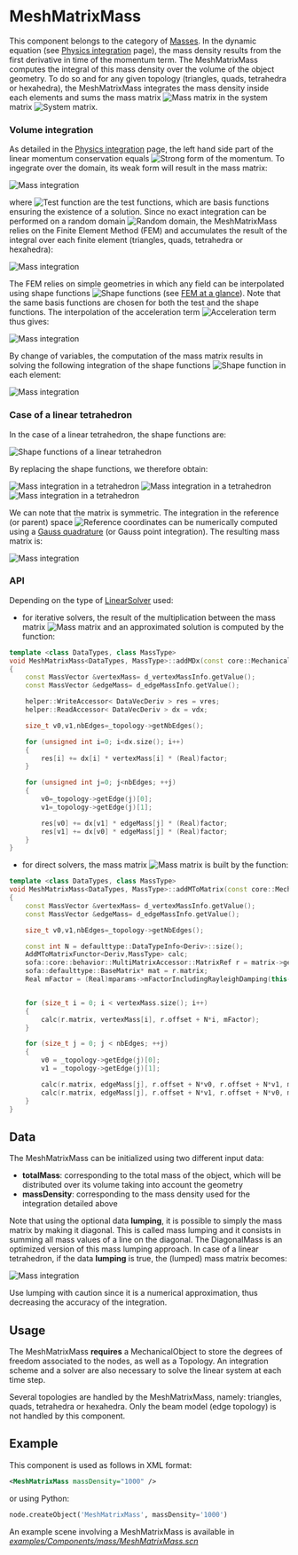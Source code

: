 MeshMatrixMass  
==============

This component belongs to the category of [Masses](https://www.sofa-framework.org/community/doc/main-principles/multi-model-representation/mass/). In the dynamic equation (see [Physics integration](https://www.sofa-framework.org/community/doc/main-principles/multi-model-representation/physics-integration/) page), the mass density results from the first derivative in time of the momentum term. The MeshMatrixMass computes the integral of this mass density over the volume of the object geometry. To do so and for any given topology (triangles, quads, tetrahedra or hexahedra), the MeshMatrixMass integrates the mass density inside each elements and sums the mass matrix <img class="latex" src="https://latex.codecogs.com/png.latex?$$\mathbf{M}$$" title="Mass matrix" /> in the system matrix <img class="latex" src="https://latex.codecogs.com/png.latex?$$\mathbf{A}$$" title="System matrix" />.


### Volume integration

As detailed in the [Physics integration](https://www.sofa-framework.org/community/doc/main-principles/multi-model-representation/physics-integration/) page, the left hand side part of the linear momentum conservation equals <img class="latex" src="https://latex.codecogs.com/png.latex?$$\rho\dot{v}$$" title="Strong form of the momentum" />. To ingegrate over the domain, its weak form will result in the mass matrix:

<img class="latex" src="https://latex.codecogs.com/png.latex?$$\mathbf{M}\dot{v}=\int_{\Omega}%20\phi_j%20\rho%20\dot{v}d\Omega$$" title="Mass integration" />

where <img class="latex" src="https://latex.codecogs.com/png.latex?$$\phi_j$$" title="Test function" /> are the test functions, which are basis functions ensuring the existence of a solution. Since no exact integration can be performed on a random domain <img class="latex" src="https://latex.codecogs.com/png.latex?$$\Omega$$" title="Random domain" />, the MeshMatrixMass relies on the Finite Element Method (FEM) and accumulates the result of the integral over each finite element (triangles, quads, tetrahedra or hexahedra):

<img class="latex" src="https://latex.codecogs.com/png.latex?$$\mathbf{M}\dot{v}=\sum_{e=0}^E%20\int_{V_e}%20\phi_j%20\rho%20\dot{v}dV_e$$" title="Mass integration" />

The FEM relies on simple geometries in which any field can be interpolated using shape functions <img class="latex" src="https://latex.codecogs.com/png.latex?$$\phi_i$$" title="Shape functions" /> (see [FEM at a glance](https://www.sofa-framework.org/community/doc/main-principles/multi-model-representation/physics-integration/#fem-at-a-glance)). Note that the same basis functions are chosen for both the test and the shape functions. The interpolation of the acceleration term <img class="latex" src="https://latex.codecogs.com/png.latex?$$\dot{v}$$" title="Acceleration term" /> thus gives:

<img class="latex" src="https://latex.codecogs.com/png.latex?$$\mathbf{M}\dot{v}=\sum_{e=0}^E%20\rho%20\int_{V_e}%20\phi_j%20\sum_{i=0}^{N}%20\phi_i%20\dot{v}_i%20dV_e$$" title="Mass integration" />

By change of variables, the computation of the mass matrix results in solving the following integration of the shape functions <img class="latex" src="https://latex.codecogs.com/png.latex?$$\phi$$" title="Shape function" /> in each element:

<img class="latex" src="https://latex.codecogs.com/png.latex?$$\mathbf{M}\dot{v}=\sum_{e=0}^E%20\rho%20\int_{V_e}%20|det(J)|%20\sum_{i=0}^{N}\phi_j(\boldsymbol{\xi})%20\phi_i(\boldsymbol{\xi})%20\dot{v}_i%20d%20\boldsymbol{\xi}$$" title="Mass integration" />


### Case of a linear tetrahedron
In the case of a linear tetrahedron, the shape functions are:

<img class="latex" src="https://latex.codecogs.com/png.latex?$$\begin{align*}&\phi_1=1-\xi%20-\eta%20-\zeta%20\\&\phi_2=\xi%20\\&\phi_3=\eta%20\\&\phi_4=\zeta%20\\%20\end{align*}$$" title="Shape functions of a linear tetrahedron" />

By replacing the shape functions, we therefore obtain:

<img class="latex" src="https://latex.codecogs.com/png.latex?$$\mathbf{M}\dot{v}=\sum_{e=0}^E%20\rho%20\int_{V_e}%20|det(J)|%20\phi_j%20\phi_i%20\dot{v}_i%20d%20\boldsymbol{\xi}$$" title="Mass integration in a tetrahedron" />

<img class="latex" src="https://latex.codecogs.com/png.latex?$$\mathbf{M}\dot{v}=\sum_{e=0}^E%20\rho%20\int_{V_e}%20|det(J)|%20\begin{bmatrix}\phi_1^2&\phi_1\phi_2&\phi_1\phi_3&\phi_1\phi_4%20\\\phi_2\phi_1&\phi_2^2&\phi_2\phi_3&\phi_2\phi_4%20\\\phi_3\phi_1&\phi_3\phi_2&\phi_3^2&\phi_3\phi_4%20\\\phi_4\phi_1&\phi_4\phi_2&\phi_4\phi_3&\phi_4^2%20\\%20\end{bmatrix}%20\begin{bmatrix}\dot{v}_1\\%20\dot{v}_2\\%20\dot{v}_3\\%20\dot{v}_4\\%20\end{bmatrix}%20d%20\boldsymbol{\xi}$$" title="Mass integration in a tetrahedron" />

<img class="latex" src="https://latex.codecogs.com/png.latex?$$\mathbf{M}\dot{v}=\sum_{e=0}^E%20\rho%20\int_{\xi}%20\int_{\eta}%20\int_{\zeta}%20|det(J)|%20\begin{bmatrix}(1-\xi%20-\eta%20-\zeta)^2&\xi-\xi^2%20-\eta\xi%20-\zeta\xi&\eta-\xi\eta%20-\eta^2%20-\zeta\eta&\zeta-\xi\zeta%20-\eta\zeta\zeta%20-\zeta^2%20\\\phi_2\phi_1&\xi^2&\xi\eta&\xi\zeta%20\\\phi_3\phi_1&\phi_3\phi_2&\eta^2&\eta\zeta%20\\\phi_4\phi_1&\phi_4\phi_2&\phi_4\phi_3&\zeta^2%20\\%20\end{bmatrix}%20\begin{bmatrix}\dot{v}_1\\%20\dot{v}_2\\%20\dot{v}_3\\%20\dot{v}_4\\%20\end{bmatrix}%20d\xi%20d\eta%20d\zeta$$" title="Mass integration in a tetrahedron" />

We can note that the matrix is symmetric. The integration in the reference (or parent) space <img class="latex" src="https://latex.codecogs.com/png.latex?$$\boldsymbol{\xi}$$" title="Reference coordinates" /> can be numerically computed using a [Gauss quadrature](https://en.wikipedia.org/wiki/Gaussian_quadrature) (or Gauss point integration). The resulting mass matrix is:

<img class="latex" src="https://latex.codecogs.com/png.latex?$$\mathbf{M}\dot{v}=\sum_{e=0}^E%20\frac{\rho%20V_e}{20}\begin{bmatrix}2&1&1&1\\1&2&1&1\\1&1&2&1\\1&1&1&2\\%20\end{bmatrix}\begin{bmatrix}\dot{v}_1\\%20\dot{v}_2\\%20\dot{v}_3\\%20\dot{v}_4\\%20\end{bmatrix}$$" title="Mass integration" />


### API

Depending on the type of [LinearSolver](https://www.sofa-framework.org/community/doc/main-principles/system-resolution/linear-solvers/) used:

- for iterative solvers, the result of the multiplication between the mass matrix <img class="latex" src="https://latex.codecogs.com/png.latex?$$\mathbf{M}$$" title="Mass matrix" /> and an approximated solution is computed by the function:

``` cpp
template <class DataTypes, class MassType>
void MeshMatrixMass<DataTypes, MassType>::addMDx(const core::MechanicalParams*, DataVecDeriv& vres, const DataVecDeriv& vdx, SReal factor)
{
    const MassVector &vertexMass= d_vertexMassInfo.getValue();
    const MassVector &edgeMass= d_edgeMassInfo.getValue();

    helper::WriteAccessor< DataVecDeriv > res = vres;
    helper::ReadAccessor< DataVecDeriv > dx = vdx;

    size_t v0,v1,nbEdges=_topology->getNbEdges();

    for (unsigned int i=0; i<dx.size(); i++)
    {
        res[i] += dx[i] * vertexMass[i] * (Real)factor;
    }

    for (unsigned int j=0; j<nbEdges; ++j)
    {
        v0=_topology->getEdge(j)[0];
        v1=_topology->getEdge(j)[1];

        res[v0] += dx[v1] * edgeMass[j] * (Real)factor;
        res[v1] += dx[v0] * edgeMass[j] * (Real)factor;
    }
}
```

- for direct solvers, the mass matrix <img class="latex" src="https://latex.codecogs.com/png.latex?$$\mathbf{M}$$" title="Mass matrix" /> is built by the function:

``` cpp
template <class DataTypes, class MassType>
void MeshMatrixMass<DataTypes, MassType>::addMToMatrix(const core::MechanicalParams *mparams, const sofa::core::behavior::MultiMatrixAccessor* matrix)
{
    const MassVector &vertexMass= d_vertexMassInfo.getValue();
    const MassVector &edgeMass= d_edgeMassInfo.getValue();

    size_t v0,v1,nbEdges=_topology->getNbEdges();

    const int N = defaulttype::DataTypeInfo<Deriv>::size();
    AddMToMatrixFunctor<Deriv,MassType> calc;
    sofa::core::behavior::MultiMatrixAccessor::MatrixRef r = matrix->getMatrix(this->mstate);
    sofa::defaulttype::BaseMatrix* mat = r.matrix;
    Real mFactor = (Real)mparams->mFactorIncludingRayleighDamping(this->rayleighMass.getValue());


    for (size_t i = 0; i < vertexMass.size(); i++)
    {
        calc(r.matrix, vertexMass[i], r.offset + N*i, mFactor);
    }

    for (size_t j = 0; j < nbEdges; ++j)
    {
        v0 = _topology->getEdge(j)[0];
        v1 = _topology->getEdge(j)[1];

        calc(r.matrix, edgeMass[j], r.offset + N*v0, r.offset + N*v1, mFactor);
        calc(r.matrix, edgeMass[j], r.offset + N*v1, r.offset + N*v0, mFactor);
    }
}

```


Data  
----

The MeshMatrixMass can be initialized using two different input data:

- **totalMass**: corresponding to the total mass of the object, which will be distributed over its volume taking into account the geometry
- **massDensity**: corresponding to the mass density used for the integration detailed above

Note that using the optional data **lumping**, it is possible to simply the mass matrix by making it diagonal. This is called mass lumping and it consists in summing all mass values of a line on the diagonal. The DiagonalMass is an optimized version of this mass lumping approach. In case of a linear tetrahedron, if the data **lumping** is true, the (lumped) mass matrix becomes:

<img class="latex" src="https://latex.codecogs.com/png.latex?$$\mathbf{M}\dot{v}=\sum_{e=0}^E%20\frac{\rho%20V_e}{4}\begin{bmatrix}1&0&0&0\\0&1&0&0\\0&0&1&0\\0&0&0&1\\%20\end{bmatrix}\begin{bmatrix}\dot{v}_1\\%20\dot{v}_2\\%20\dot{v}_3\\%20\dot{v}_4\\%20\end{bmatrix}$$" title="Mass integration" />

Use lumping with caution since it is a numerical approximation, thus decreasing the accuracy of the integration.



Usage
-----

The MeshMatrixMass **requires** a MechanicalObject to store the degrees of freedom associated to the nodes, as well as a Topology. An integration scheme and a solver are also necessary to solve the linear system at each time step.

Several topologies are handled by the MeshMatrixMass, namely: triangles, quads, tetrahedra or hexahedra. Only the beam model (edge topology) is not handled by this component.



Example
-------

This component is used as follows in XML format:

``` xml
<MeshMatrixMass massDensity="1000" />
```

or using Python:

``` python
node.createObject('MeshMatrixMass', massDensity='1000')
```

An example scene involving a MeshMatrixMass is available in [*examples/Components/mass/MeshMatrixMass.scn*](https://github.com/sofa-framework/sofa/blob/master/examples/Components/mass/MeshMatrixMass.scn)
